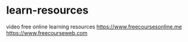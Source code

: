 # learn-resources
video free online learning resources
https://www.freecoursesonline.me
https://www.freecourseweb.com
